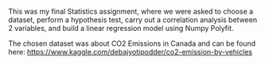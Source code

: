This was my final Statistics assignment, where we were asked to choose a dataset, perform a hypothesis test, carry out a correlation analysis between 2 variables, and build a linear regression model using Numpy Polyfit.

The chosen dataset was about CO2 Emissions in Canada and can be found here: https://www.kaggle.com/debajyotipodder/co2-emission-by-vehicles
